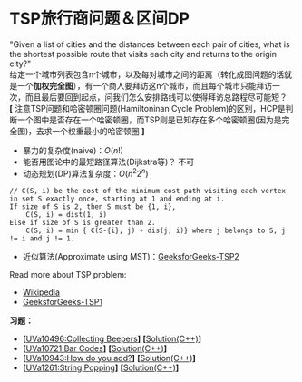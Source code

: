 # TSP旅行商问题＆区间DP
"Given a list of cities and the distances between each pair of cities, what is the shortest possible route that visits each city and returns to the origin city?"  
给定一个城市列表包含n个城市，以及每对城市之间的距离（转化成图问题的话就是一个**加权完全图**），有一个商人要拜访这n个城市，而且每个城市只能拜访一次，而且最后要回到起点，问我们怎么安排路线可以使得拜访总路程尽可能短？   
**[** 注意TSP问题和哈密顿圈问题(Hamiltoninan Cycle Problem)的区别，HCP是判断一个图中是否存在一个哈密顿圈，而TSP则是已知存在多个哈密顿圈(因为是完全图)，去求一个权重最小的哈密顿圈 **]**  
* 暴力的复杂度(naive)：$O(n!)$
* 能否用图论中的最短路径算法(Dijkstra等)？ 不可
* 动态规划(DP)算法复杂度：$O(n^2 2^n)$
```
// C(S, i) be the cost of the minimum cost path visiting each vertex in set S exactly once, starting at 1 and ending at i.
If size of S is 2, then S must be {1, i},
    C(S, i) = dist(1, i) 
Else if size of S is greater than 2.
    C(S, i) = min { C(S-{i}, j) + dis(j, i)} where j belongs to S, j != i and j != 1.
```
* 近似算法(Approximate using MST)：[GeeksforGeeks-TSP2](https://www.geeksforgeeks.org/travelling-salesman-problem-set-2-approximate-using-mst/)


Read more about TSP problem:  
* [Wikipedia](https://en.wikipedia.org/wiki/Travelling_salesman_problem)
* [GeeksforGeeks-TSP1](https://www.geeksforgeeks.org/travelling-salesman-problem-set-1/)


**习题：**  
* **[**[UVa10496:Collecting Beepers](https://vjudge.net/problem/UVA-10496)**]** **[**[Solution(C++)]()**]**
* **[**[UVa10721:Bar Codes](https://vjudge.net/problem/UVA-10721)**]** **[**[Solution(C++)]()**]**
* **[**[UVa10943:How do you add?](https://vjudge.net/problem/UVA-10943)**]** **[**[Solution(C++)]()**]**
* **[**[UVa1261:String Popping](https://vjudge.net/problem/UVA-1261)**]** **[**[Solution(C++)]()**]**
